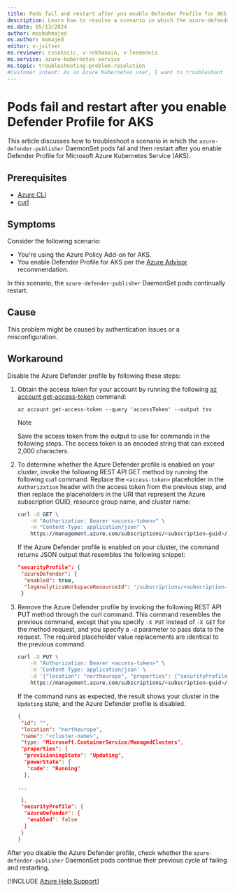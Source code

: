 ```yaml
---
title: Pods fail and restart after you enable Defender Profile for AKS
description: Learn how to resolve a scenario in which the azure-defender-publisher DaemonSet pods fail and restart after you enable Defender Profile for AKS.
ms.date: 05/13/2024
author: mosbahmajed
ms.author: momajed
editor: v-jsitser
ms.reviewer: cssakscic, v-rekhanain, v-leedennis
ms.service: azure-kubernetes-service
ms.topic: troubleshooting-problem-resolution
#Customer intent: As an Azure Kubernetes user, I want to troubleshoot failed azure-defender-publisher DaemonSet pods after I enable Defender Profile for Azure Kubernetes Service (AKS) so that I can continue to use Azure Policy Add-on for AKS successfully.
---
```

# Pods fail and restart after you enable Defender Profile for AKS

This article discusses how to troubleshoot a scenario in which the `azure-defender-publisher` DaemonSet pods fail and then restart after you enable Defender Profile for Microsoft Azure Kubernetes Service (AKS).

## Prerequisites

- [Azure CLI](/cli/azure/install-azure-cli)
- [curl](https://curl.se)

## Symptoms

Consider the following scenario:

- You're using the Azure Policy Add-on for AKS.
- You enable Defender Profile for AKS per the [Azure Advisor](/azure/advisor/advisor-overview) recommendation.

In this scenario, the `azure-defender-publisher` DaemonSet pods continually restart.

## Cause

This problem might be caused by authentication issues or a misconfiguration.

## Workaround

Disable the Azure Defender profile by following these steps:

1. Obtain the access token for your account by running the following [az account get-access-token](/cli/azure/account#az-account-get-access-token) command:

   ```azurecli
   az account get-access-token --query 'accessToken' --output tsv
   ```

   > [!NOTE]
   > Save the access token from the output to use for commands in the following steps. The access token is an encoded string that can exceed 2,000 characters.

1. To determine whether the Azure Defender profile is enabled on your cluster, invoke the following REST API GET method by running the following curl command. Replace the `<access-token>` placeholder in the `Authorization` header with the access token from the previous step, and then replace the placeholders in the URI that represent the Azure subscription GUID, resource group name, and cluster name:

   ```bash
   curl -X GET \
       -H "Authorization: Bearer <access-token>" \
       -H "Content-Type: application/json" \
       https://management.azure.com/subscriptions/<subscription-guid>/resourceGroups/<resource-group-name>/providers/Microsoft.ContainerService/managedClusters/<cluster-name>?api-version=2020-04-01
   ```

   If the Azure Defender profile is enabled on your cluster, the command returns JSON output that resembles the following snippet:

   ```json
   "securityProfile": {
    "azureDefender": {
     "enabled": true,
     "logAnalyticsWorkspaceResourceId": "/subscriptions/<subscription-guid>/resourceGroups/<resource-group-name>/providers/Microsoft.OperationalInsights/workspaces/DefaultWorkspace-<guid>-<region>"
    }
   ```

1. Remove the Azure Defender profile by invoking the following REST API PUT method through the curl command. This command resembles the previous command, except that you specify `-X PUT` instead of `-X GET` for the method request, and you specify a `-d` parameter to pass data to the request. The required placeholder value replacements are identical to the previous command.

   ```bash
   curl -X PUT \
       -H "Authorization: Bearer <access-token>" \
       -H 'Content-Type: application/json' \
       -d '{"location": "northeurope", "properties": {"securityProfile": {"azureDefender": {"enabled": false }}}}' \
       https://management.azure.com/subscriptions/<subscription-guid>/resourceGroups/<resource-group-name>/providers/Microsoft.ContainerService/managedClusters/<cluster-name>?api-version=2020-04-01
   ```

   If the command runs as expected, the result shows your cluster in the `Updating` state, and the Azure Defender profile is disabled.

   ```json
   {
    "id": "",
    "location": "northeurope",
    "name": "<cluster-name>",
    "type: "Microsoft.ContainerService/ManagedClusters",
    "properties": {
     "provisioningState": "Updating",
     "powerState": {
      "code": "Running"
     },

   ...

    },
    "securityProfile": {
     "azureDefender": {
      "enabled": false
     }
    }
   }
   ```

After you disable the Azure Defender profile, check whether the `azure-defender-publisher` DaemonSet pods continue their previous cycle of failing and restarting.

[!INCLUDE [Azure Help Support](../../../includes/azure-help-support.md)]

